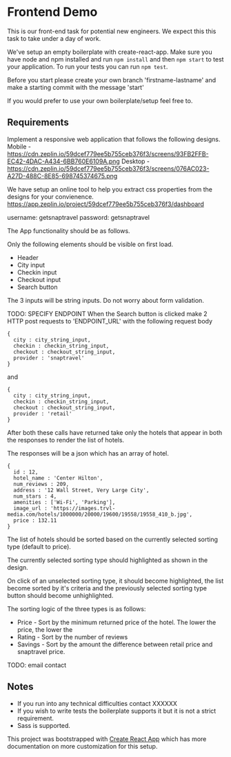 # Frontend Demo
This is our front-end task for potential new engineers. We expect this this task to take under a day of work.

We've setup an empty boilerplate with create-react-app. Make sure you have node and npm installed and run ```npm install``` and then ```npm start``` to test your application. To run your tests you can run ```npm test```.

Before you start please create your own branch 'firstname-lastname' and make a starting commit with the message 'start'

If you would prefer to use your own boilerplate/setup feel free to.

## Requirements
Implement a responsive web application that follows the following designs.
Mobile - https://cdn.zeplin.io/59dcef779ee5b755ceb376f3/screens/93FB2FFB-EC42-4DAC-A434-6BB760E6109A.png
Desktop - https://cdn.zeplin.io/59dcef779ee5b755ceb376f3/screens/076AC023-A27D-488C-8E85-698745374675.png

We have setup an online tool to help you extract css properties from the designs for your convienence.
https://app.zeplin.io/project/59dcef779ee5b755ceb376f3/dashboard

username: getsnaptravel
password: getsnaptravel

The App functionality should be as follows.

Only the following elements should be visible on first load.
- Header
- City input
- Checkin input
- Checkout input
- Search button

The 3 inputs will be string inputs. Do not worry about form validation.

TODO: SPECIFY ENDPOINT
When the Search button is clicked make 2 HTTP post requests to 'ENDPOINT_URL' with the following request body

```
{
  city : city_string_input,
  checkin : checkin_string_input,
  checkout : checkout_string_input,
  provider : 'snaptravel'
}
```

and 

```
{
  city : city_string_input,
  checkin : checkin_string_input,
  checkout : checkout_string_input,
  provider : 'retail'
}
```

After both these calls have returned take only the hotels that appear in both the responses to render the list of hotels.

The responses will be a json which has an array of hotel.
```
{
  id : 12,
  hotel_name : 'Center Hilton',
  num_reviews : 209,
  address : '12 Wall Street, Very Large City',
  num_stars : 4,
  amenities : ['Wi-Fi', 'Parking'],
  image_url : 'https://images.trvl-media.com/hotels/1000000/20000/19600/19558/19558_410_b.jpg',
  price : 132.11
}
```

The list of hotels should be sorted based on the currently selected sorting type (default to price).

The currently selected sorting type should highlighted as shown in the design.

On click of an unselected sorting type, it should become highlighted, the list become sorted by it's criteria and the previously selected sorting type button should become unhighlighted.

The sorting logic of the three types is as follows:

- Price - Sort by the minimum returned price of the hotel. The lower the price, the lower the 
- Rating - Sort by the number of reviews
- Savings - Sort by the amount the difference between retail price and snaptravel price.


TODO: email contact
## Notes
* If you run into any technical difficulties contact XXXXXX
* If you wish to write tests the boilerplate supports it but it is not a strict requirement.
* Sass is supported.





This project was bootstrapped with [Create React App](https://github.com/facebookincubator/create-react-app) which has more documentation on more customization for this setup.